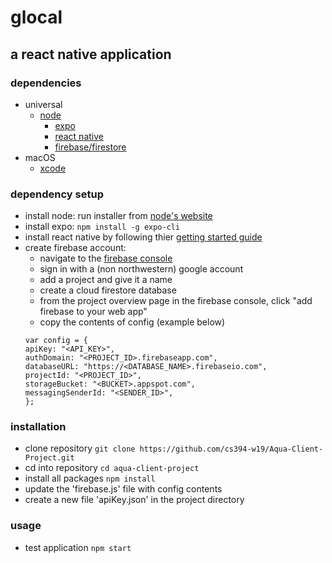 # glocal
## a react native application

### dependencies
- universal
    - [node](https://nodejs.org/en/)
        - [expo](https://expo.io/)
        - [react native](https://facebook.github.io/react-native/)
        - [firebase/firestore](https://console.firebase.google.com/)
- macOS
    - [xcode](https://developer.apple.com/xcode/)

### dependency setup
- install node: run installer from [node's website](https://nodejs.org/en/)
- install expo: `npm install -g expo-cli`
- install react native by following thier [getting started guide](https://facebook.github.io/react-native/docs/getting-started.html)
- create firebase account:
    - navigate to the [firebase console](https://console.firebase.google.com/)
    - sign in with a (non northwestern) google account
    - add a project and give it a name
    - create a cloud firestore database
    - from the project overview page in the firebase console, click "add firebase to your web app"
    - copy the contents of config (example below)
    ```
    var config = {
    apiKey: "<API_KEY>",
    authDomain: "<PROJECT_ID>.firebaseapp.com",
    databaseURL: "https://<DATABASE_NAME>.firebaseio.com",
    projectId: "<PROJECT_ID>",
    storageBucket: "<BUCKET>.appspot.com",
    messagingSenderId: "<SENDER_ID>",
    };
    ```

### installation
- clone repository `git clone https://github.com/cs394-w19/Aqua-Client-Project.git`
- cd into repository `cd aqua-client-project`
- install all packages `npm install`
- update the 'firebase.js' file with config contents 
- create a new file 'apiKey.json' in the project directory

### usage
- test application `npm start`